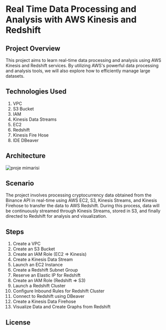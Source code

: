 # Real Time Data Processing and Analysis with AWS Kinesis and Redshift
## Project Overview
This project aims to learn real-time data processing and analysis using AWS Kinesis and Redshift services. By utilizing AWS's powerful data processing and analysis tools, we will also explore how to efficiently manage large datasets.

## Technologies Used
1. VPC
2. S3 Bucket
3. IAM
4. Kinesis Data Streams
5. EC2
6. Redshift
7. Kinesis Fire Hose
8. IDE DBeaver

## Architecture
![proje mimarisi](https://github.com/mmehmetisik/Real-Time-Data-Processing-and-Analysis-with-AWS-Kinesis-and-Redshift/assets/64706956/82e40b07-e4cd-4286-a466-4d058680786a)


## Scenario
The project involves processing cryptocurrency data obtained from the Binance API in real-time using AWS EC2, S3, Kinesis Streams, and Kinesis Firehose to transfer the data to AWS Redshift. During this process, data will be continuously streamed through Kinesis Streams, stored in S3, and finally directed to Redshift for analysis and visualization.

## Steps
1. Create a VPC
2. Create an S3 Bucket
3. Create an IAM Role (EC2 => Kinesis)
4. Create a Kinesis Data Stream
5. Launch an EC2 Instance
6. Create a Redshift Subnet Group
7. Reserve an Elastic IP for Redshift
8. Create an IAM Role (Redshift => S3)
9. Launch a Redshift Cluster
10. Configure Inbound Rules for Redshift Cluster
11. Connect to Redshift using DBeaver
12. Create a Kinesis Data Firehose
13. Visualize Data and Create Graphs from Redshift

## License
